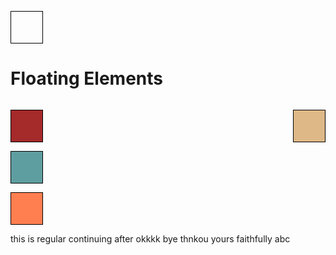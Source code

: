 <!DOCTYPE html>
<html>
<head>
<meta charset="utf-8">
<title>Floating Elements</title>
<style>

div {
	background-color: #00FFFF;
}
p {
	width: 50px;
	height: 50px;
	border: 1px solid black;
}
#p1 {
	background-color: #A52A2A;
	float:left;
}
#p2 {
	background-color: #DEB887;
	float: right;
}
#p3 {
	background-color: #5F9EA0;
	clear: right;

}
#p4 {
	background-color: #FF7F50;
}
section {
	clear: left;
}
</style>
</head>
<body>
<h1>Floating Elements</h1>

<div>
  <p id="p1"></p>
  <p id="p2"></p>
  <p id="p3"></p>
  <p id="p4"></p>
  <section>this is regular continuing after okkkk bye thnkou yours faithfully abc </section>

</div>
</body>
</html>
